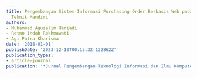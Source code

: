 ```yaml
---
title: Pengembangan Sistem Informasi Purchasing Order Berbasis Web pada PT. Karya
  Teknik Mandiri
authors:
- Muhammad Agusalim Hariadi
- Retno Indah Rokhmawati
- Agi Putra Kharisma
date: '2018-01-01'
publishDate: '2023-12-10T00:15:32.132862Z'
publication_types:
- article-journal
publication: '*Jurnal Pengembangan Teknologi Informasi dan Ilmu Komputer*'
---
```

